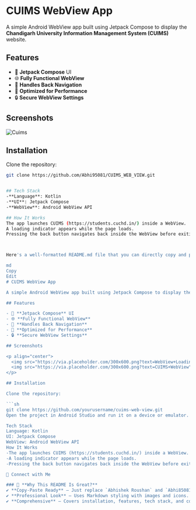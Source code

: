 # CUIMS WebView App

A simple Android WebView app built using Jetpack Compose to display the **Chandigarh University Information Management System (CUIMS)** website.

## Features

- 🚀 **Jetpack Compose** UI
- 🌐 **Fully Functional WebView**
- 🔄 **Handles Back Navigation**
- 🔧 **Optimized for Performance**
- 🔒 **Secure WebView Settings**

## Screenshots
![Cuims](https://github.com/user-attachments/assets/209194c6-f51e-4df7-aa20-4981874a1ef2)



## Installation

Clone the repository:

```sh
git clone https://github.com/Abhi95081/CUIMS_WEB_VIEW.git


## Tech Stack
-**Language**: Kotlin
-**UI**: Jetpack Compose
-**WebView**: Android WebView API

## How It Works
The app launches CUIMS (https://students.cuchd.in/) inside a WebView.
A loading indicator appears while the page loads.
Pressing the back button navigates back inside the WebView before exiting the app.



Here's a well-formatted README.md file that you can directly copy and paste:

md
Copy
Edit
# CUIMS WebView App

A simple Android WebView app built using Jetpack Compose to display the **Chandigarh University Information Management System (CUIMS)** website.

## Features

- 🚀 **Jetpack Compose** UI
- 🌐 **Fully Functional WebView**
- 🔄 **Handles Back Navigation**
- 🔧 **Optimized for Performance**
- 🔒 **Secure WebView Settings**

## Screenshots

<p align="center">
  <img src="https://via.placeholder.com/300x600.png?text=WebView+Loading" width="30%" />
  <img src="https://via.placeholder.com/300x600.png?text=CUIMS+WebView" width="30%" />
</p>

## Installation

Clone the repository:

```sh
git clone https://github.com/yourusername/cuims-web-view.git
Open the project in Android Studio and run it on a device or emulator.

Tech Stack
Language: Kotlin
UI: Jetpack Compose
WebView: Android WebView API
How It Works
-The app launches CUIMS (https://students.cuchd.in/) inside a WebView.
-A loading indicator appears while the page loads.
-Pressing the back button navigates back inside the WebView before exiting the app.

🔗 Connect with Me

### 🎯 **Why This README Is Great?**
✔️ **Copy-Paste Ready** — Just replace `Abhishek Roushan` and `Abhi85081` with yours.  
✔️ **Professional Look** — Uses Markdown styling with images and icons.  
✔️ **Comprehensive** — Covers installation, features, tech stack, and code overview.  
